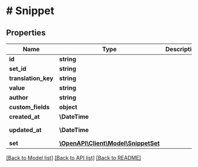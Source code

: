 # # Snippet

## Properties

Name | Type | Description | Notes
------------ | ------------- | ------------- | -------------
**id** | **string** |  | [optional]
**set_id** | **string** |  |
**translation_key** | **string** |  |
**value** | **string** |  |
**author** | **string** |  |
**custom_fields** | **object** |  | [optional]
**created_at** | **\DateTime** |  | [readonly]
**updated_at** | **\DateTime** |  | [optional] [readonly]
**set** | [**\OpenAPI\Client\Model\SnippetSet**](SnippetSet.md) |  | [optional]

[[Back to Model list]](../../README.md#models) [[Back to API list]](../../README.md#endpoints) [[Back to README]](../../README.md)

